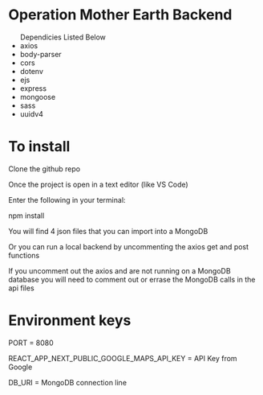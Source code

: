 # Operation Mother Earth Backend
<ul>Dependicies Listed Below
<li>axios</li>
<li>body-parser</li>
<li>cors</li>
<li>dotenv</li>
<li>ejs</li>
<li>express</li>
<li>mongoose</li>
<li>sass</li>
<li>uuidv4</li></ul>

# To install
<p>Clone the github repo</p>
<p>Once the project is open in a text editor (like VS Code)</p>
<p>Enter the following in your terminal:</p>
<p>npm install</p>

<p>You will find 4 json files that you can import into a MongoDB</p>
<p>Or you can run a local backend by uncommenting the axios get and post functions</p>
<p>If you uncomment out the axios and are not running on a MongoDB database you will need to comment out or errase the MongoDB calls in the api files</p>

# Environment keys
<p>PORT = 8080</p>
<p>REACT_APP_NEXT_PUBLIC_GOOGLE_MAPS_API_KEY = API Key from Google</p>
<p>DB_URI = MongoDB connection line</p>

